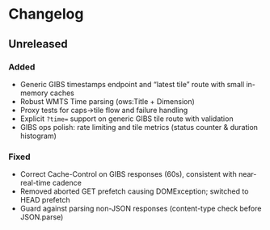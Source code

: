 # Changelog

## Unreleased

### Added

- Generic GIBS timestamps endpoint and “latest tile” route with small in-memory caches
- Robust WMTS Time parsing (ows:Title + Dimension)
- Proxy tests for caps→tile flow and failure handling
- Explicit `?time=` support on generic GIBS tile route with validation
- GIBS ops polish: rate limiting and tile metrics (status counter & duration histogram)

### Fixed

- Correct Cache-Control on GIBS responses (60s), consistent with near-real-time cadence
- Removed aborted GET prefetch causing DOMException; switched to HEAD prefetch
- Guard against parsing non-JSON responses (content-type check before JSON.parse)
